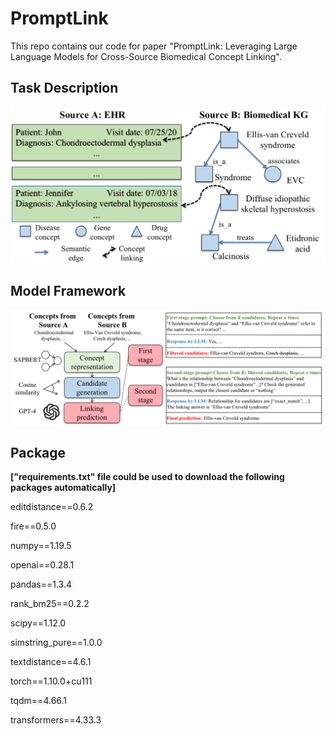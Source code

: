 # PromptLink
This repo contains our code for paper "PromptLink: Leveraging Large Language Models for Cross-Source Biomedical Concept Linking".

## Task Description
<img src="docs/figure1.png" alt="toy-example" width="580" height="250">


## Model Framework

![model-framework](docs/figure2.png)

## Package 
**["requirements.txt" file could be used to download the following packages automatically]**

editdistance==0.6.2

fire==0.5.0

numpy==1.19.5

openai==0.28.1

pandas==1.3.4

rank_bm25==0.2.2

scipy==1.12.0

simstring_pure==1.0.0

textdistance==4.6.1

torch==1.10.0+cu111

tqdm==4.66.1

transformers==4.33.3

